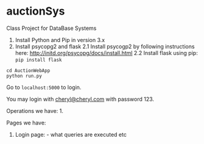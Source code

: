 # auctionSys
Class Project for DataBase Systems

1. Install Python and Pip in version 3.x
2. Install psycopg2 and flask
	2.1 Install psycogp2 by following instructions here: http://initd.org/psycopg/docs/install.html
	2.2 Install flask using pip: `pip install flask`

```
cd AuctionWebApp 
python run.py
```
Go to `localhost:5000` to login.

You may login with cheryl@cheryl.com with password 123.

Operations we have:
1. 


Pages we have:
1. Login page: - what queries are executed etc